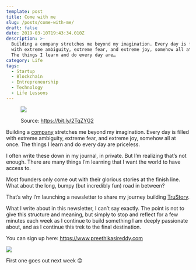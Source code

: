 ```yaml
---
template: post
title: Come with me
slug: /posts/come-with-me/
draft: false
date: 2019-03-10T19:43:34.010Z
description: >-
  Building a company stretches me beyond my imagination. Every day is filled
  with extreme ambiguity, extreme fear, and extreme joy, somehow all at once.
  The things I learn and do every day are…
category: Life
tags:
  - Startup
  - Blockchain
  - Entrepreneurship
  - Technology
  - Life Lessons
---
```

<figure>

![](/media/come-with-me-0.jpg)

<figcaption>Source: <a href="https://bit.ly/2TqZYG2" class="figcaption-link">https://bit.ly/2TqZYG2</a></figcaption></figure>

Building a [company](https://www.trustory.io/) stretches me beyond my imagination. Every day is filled with extreme ambiguity, extreme fear, and extreme joy, somehow all at once. The things I learn and do every day are priceless.

I often write these down in my journal, in private. But I’m realizing that’s not enough. There are many things I’m learning that I want the world to have access to.

Most founders only come out with their glorious stories at the finish line. What about the long, bumpy (but incredibly fun) road in between?

That’s why I’m launching a newsletter to share my journey building [TruStory](https://www.trustory.io/).

What I write about in this newsletter, I can’t say exactly. The point is not to give this structure and meaning, but simply to stop and reflect for a few minutes each week as I continue to build something I am deeply passionate about, and as I continue this trek to the final destination.

You can sign up here: https://www.preethikasireddy.com 

![](/media/screen-shot-2019-03-21-at-7.41.32-am.png)

First one goes out next week 😊
